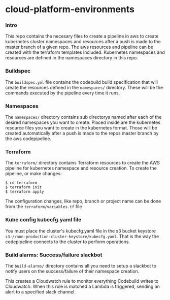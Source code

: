 # cloud-platform-environments

### Intro
This repo contains the necesary files to create a pipeline in aws to create kubernetes cluster namespaces and resources after a push is made to the master branch of a given repo.
The aws resources and pipeline can be created with the terraform templates included.
Kubernetes namespaces and resources are defined in the namespaces directory in this repo.


### Buildspec

The `buildspec.yml` file contains the codebuild build specification that will create the resources defined in the `namespaces/` directory. These will be the commands executed by the pipeline every time it runs.

### Namespaces

The `namespaces/` directory contains sub directorys named after each of the desired namespaces you want to create. Placed inside are the kubernetes resource files you want to create in the kubernetes format. Those will be created automatically after a push is made to the repos master branch by the aws codepipeline.

### Terraform

The `terraform/` directory contains Terraform resources to create the AWS pipeline for kubernetes namespace and resource creation. To create the pipeline, or make changes:

```
$ cd terraform
$ terraform init
$ terraform apply
```
The configuration changes, like repo, branch or project name can be done from the `terraform/variables.tf` file

### Kube config kubecfg.yaml file

You must place the cluster's kubecfg.yaml file in the s3 bucket keystore `s3://non-production-cluster-keystore/kubecfg.yaml`. That is the way the codepipeline connects to the cluster to perform operations.

### Build alarms: Success/failure slackbot

The `build-alarms/` directory contains all you need to setup a slackbot to notify users on the success/failure of their namespace creation. 

This creates a Cloudwatch rule to monitor everything Codebuild writes to Cloudwatch. When this rule is matched a Lambda is triggered, sending an alert to a specified slack channel.  
